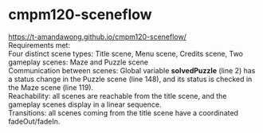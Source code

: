 # cmpm120-sceneflow
https://t-amandawong.github.io/cmpm120-sceneflow/ <br />
Requirements met: <br />
Four distinct scene types: Title scene, Menu scene, Credits scene, Two gameplay scenes: Maze and Puzzle scene <br />
Communication between scenes: Global variable **solvedPuzzle** (line 2) has a status change in the Puzzle scene (line 148), and its status is checked in the Maze scene (line 119). <br />
Reachability: all scenes are reachable from the title scene, and the gameplay scenes display in a linear sequence. <br />
Transitions: all scenes coming from the title scene have a coordinated fadeOut/fadeIn.
